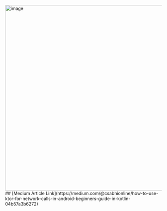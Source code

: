 <img width="1058" height="595" alt="image" src="https://github.com/user-attachments/assets/c7618374-422f-40ee-81b5-ffaf4c9f097c" />
## [Medium Article Link](https://medium.com/@csabhionline/how-to-use-ktor-for-network-calls-in-android-beginners-guide-in-kotlin-04b57a3b6272)
